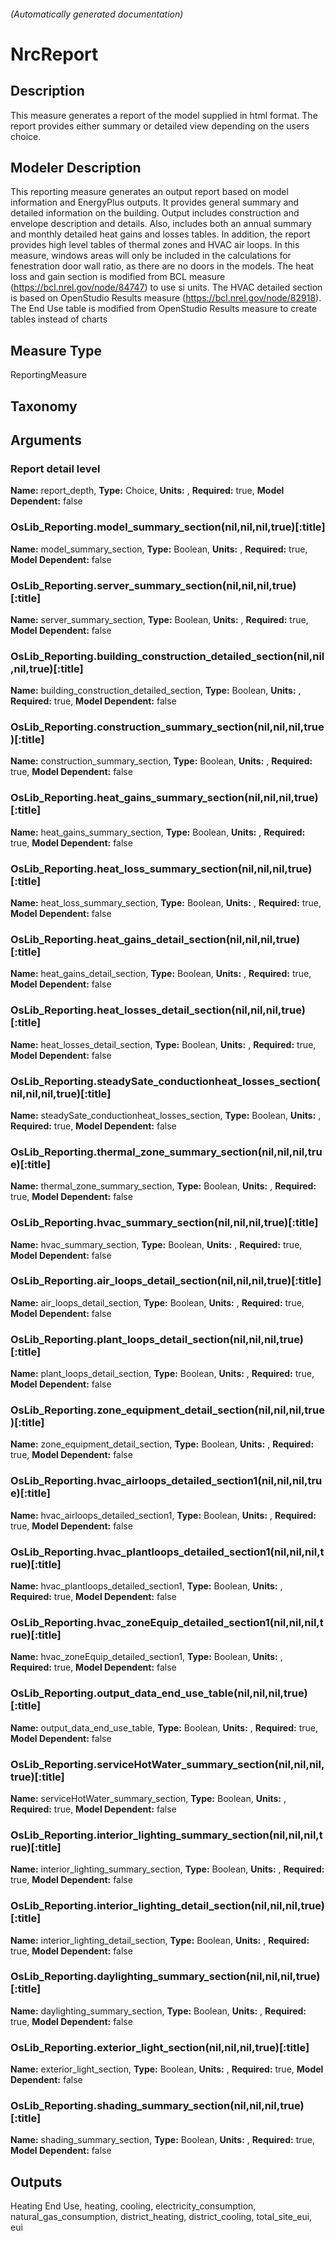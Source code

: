 

###### (Automatically generated documentation)

# NrcReport

## Description
This measure generates a report  of the model supplied in html format.
     The report provides either summary or detailed view depending on the users choice.

## Modeler Description
This reporting measure generates an output report based on model information and EnergyPlus outputs.
     It provides general summary and detailed information on the building. Output includes construction and envelope
     description and details. Also, includes both an annual summary and monthly detailed heat gains and losses tables.
     In addition, the report provides high level tables of thermal zones and HVAC air loops.
     In this measure, windows areas will only be included in the calculations for fenestration door wall ratio,
     as there are no doors in the models.
     The heat loss and gain section is modified from BCL measure (https://bcl.nrel.gov/node/84747) to use si units.
     The HVAC detailed section is based on OpenStudio Results measure (https://bcl.nrel.gov/node/82918).
     The End Use table is modified from OpenStudio Results measure to create tables instead of charts

## Measure Type
ReportingMeasure

## Taxonomy


## Arguments


### Report detail level

**Name:** report_depth,
**Type:** Choice,
**Units:** ,
**Required:** true,
**Model Dependent:** false

### OsLib_Reporting.model_summary_section(nil,nil,nil,true)[:title]

**Name:** model_summary_section,
**Type:** Boolean,
**Units:** ,
**Required:** true,
**Model Dependent:** false

### OsLib_Reporting.server_summary_section(nil,nil,nil,true)[:title]

**Name:** server_summary_section,
**Type:** Boolean,
**Units:** ,
**Required:** true,
**Model Dependent:** false

### OsLib_Reporting.building_construction_detailed_section(nil,nil,nil,true)[:title]

**Name:** building_construction_detailed_section,
**Type:** Boolean,
**Units:** ,
**Required:** true,
**Model Dependent:** false

### OsLib_Reporting.construction_summary_section(nil,nil,nil,true)[:title]

**Name:** construction_summary_section,
**Type:** Boolean,
**Units:** ,
**Required:** true,
**Model Dependent:** false

### OsLib_Reporting.heat_gains_summary_section(nil,nil,nil,true)[:title]

**Name:** heat_gains_summary_section,
**Type:** Boolean,
**Units:** ,
**Required:** true,
**Model Dependent:** false

### OsLib_Reporting.heat_loss_summary_section(nil,nil,nil,true)[:title]

**Name:** heat_loss_summary_section,
**Type:** Boolean,
**Units:** ,
**Required:** true,
**Model Dependent:** false

### OsLib_Reporting.heat_gains_detail_section(nil,nil,nil,true)[:title]

**Name:** heat_gains_detail_section,
**Type:** Boolean,
**Units:** ,
**Required:** true,
**Model Dependent:** false

### OsLib_Reporting.heat_losses_detail_section(nil,nil,nil,true)[:title]

**Name:** heat_losses_detail_section,
**Type:** Boolean,
**Units:** ,
**Required:** true,
**Model Dependent:** false

### OsLib_Reporting.steadySate_conductionheat_losses_section(nil,nil,nil,true)[:title]

**Name:** steadySate_conductionheat_losses_section,
**Type:** Boolean,
**Units:** ,
**Required:** true,
**Model Dependent:** false

### OsLib_Reporting.thermal_zone_summary_section(nil,nil,nil,true)[:title]

**Name:** thermal_zone_summary_section,
**Type:** Boolean,
**Units:** ,
**Required:** true,
**Model Dependent:** false

### OsLib_Reporting.hvac_summary_section(nil,nil,nil,true)[:title]

**Name:** hvac_summary_section,
**Type:** Boolean,
**Units:** ,
**Required:** true,
**Model Dependent:** false

### OsLib_Reporting.air_loops_detail_section(nil,nil,nil,true)[:title]

**Name:** air_loops_detail_section,
**Type:** Boolean,
**Units:** ,
**Required:** true,
**Model Dependent:** false

### OsLib_Reporting.plant_loops_detail_section(nil,nil,nil,true)[:title]

**Name:** plant_loops_detail_section,
**Type:** Boolean,
**Units:** ,
**Required:** true,
**Model Dependent:** false

### OsLib_Reporting.zone_equipment_detail_section(nil,nil,nil,true)[:title]

**Name:** zone_equipment_detail_section,
**Type:** Boolean,
**Units:** ,
**Required:** true,
**Model Dependent:** false

### OsLib_Reporting.hvac_airloops_detailed_section1(nil,nil,nil,true)[:title]

**Name:** hvac_airloops_detailed_section1,
**Type:** Boolean,
**Units:** ,
**Required:** true,
**Model Dependent:** false

### OsLib_Reporting.hvac_plantloops_detailed_section1(nil,nil,nil,true)[:title]

**Name:** hvac_plantloops_detailed_section1,
**Type:** Boolean,
**Units:** ,
**Required:** true,
**Model Dependent:** false

### OsLib_Reporting.hvac_zoneEquip_detailed_section1(nil,nil,nil,true)[:title]

**Name:** hvac_zoneEquip_detailed_section1,
**Type:** Boolean,
**Units:** ,
**Required:** true,
**Model Dependent:** false

### OsLib_Reporting.output_data_end_use_table(nil,nil,nil,true)[:title]

**Name:** output_data_end_use_table,
**Type:** Boolean,
**Units:** ,
**Required:** true,
**Model Dependent:** false

### OsLib_Reporting.serviceHotWater_summary_section(nil,nil,nil,true)[:title]

**Name:** serviceHotWater_summary_section,
**Type:** Boolean,
**Units:** ,
**Required:** true,
**Model Dependent:** false

### OsLib_Reporting.interior_lighting_summary_section(nil,nil,nil,true)[:title]

**Name:** interior_lighting_summary_section,
**Type:** Boolean,
**Units:** ,
**Required:** true,
**Model Dependent:** false

### OsLib_Reporting.interior_lighting_detail_section(nil,nil,nil,true)[:title]

**Name:** interior_lighting_detail_section,
**Type:** Boolean,
**Units:** ,
**Required:** true,
**Model Dependent:** false

### OsLib_Reporting.daylighting_summary_section(nil,nil,nil,true)[:title]

**Name:** daylighting_summary_section,
**Type:** Boolean,
**Units:** ,
**Required:** true,
**Model Dependent:** false

### OsLib_Reporting.exterior_light_section(nil,nil,nil,true)[:title]

**Name:** exterior_light_section,
**Type:** Boolean,
**Units:** ,
**Required:** true,
**Model Dependent:** false

### OsLib_Reporting.shading_summary_section(nil,nil,nil,true)[:title]

**Name:** shading_summary_section,
**Type:** Boolean,
**Units:** ,
**Required:** true,
**Model Dependent:** false





## Outputs




















Heating End Use, heating, cooling, electricity_consumption, natural_gas_consumption, district_heating, district_cooling, total_site_eui, eui
